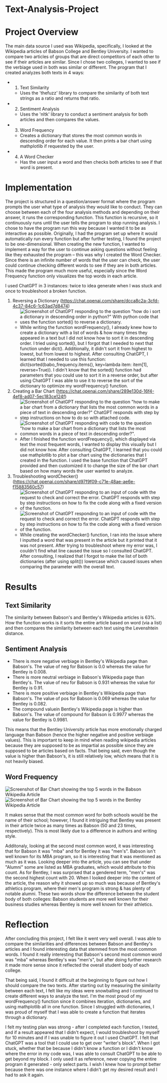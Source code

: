 # Text-Analysis-Project

# Project Overview

The main data source I used was Wikipedia, specifically, I looked at the Wikipedia articles of Babson College and Bentley University. I wanted to compare two articles of groups that are direct competitors of each other to see if their articles are similar. Since I chose two colleges, I wanted to see if the verbiage used in both was similar or different. The program that I created analyzes both texts in 4 ways: 
- 1) Text Similarity
    - Uses the 'thefuzz' library to compare the similarity of both text strings as a ratio and returns that ratio.
- 2) Sentiment Analysis
    - Uses the 'nltk' library to conduct a sentiment analysis for both articles and then compares the values.
- 3) Word Frequency
    - Creates a dictionary that stores the most common words in descending order for each value. It then prints a bar chart using mathplotlib if requested by the user.
- 4) A Word Checker
    - Has the user input a word and then checks both articles to see if that word is present.

# Implementation

The project is structured in a question/answer format where the program prompts the user what type of analysis they would like to conduct. They can choose between each of the four analysis methods and depending on their answer, it runs the corresponding function. This function is recursive, so it continuously runs until the user tells the program to stop running analysis. I chose to have the program run this way because I wanted it to be as interactive as possible. Originally, I had the program set up where it would automatically run every function but after further testing, I found the project to be one-dimensional. When creating the new function, I wanted to implement a way for the user to continue asking questions without feeling like they exhausted the program – this was why I created the Word Checker. Since there is an infinite number of words that the user can check, the user could continue checking different words to see if they are in both articles. This made the program much more useful, especially since the Word Frequency function only visualizes the top words in each article.

I used ChatGPT in 3 instances: twice to idea generate when I was stuck and once to troubleshoot a broken function.
1.	Reversing a Dictionary (https://chat.openai.com/share/dcca8c2a-3cfd-4c37-84c6-1c63ad7d8474)
    - ![Screenshot of ChatGPT responding to the question "how do i sort a dictionary in descending order in python?" With python code that uses the function sorted() to reverse a dictionary.](/images/reversedictionary.png)
    - While writing the function wordFrequency(), I already knew how to create a dictionary with a list of words & how many times they appeared in a text but I did not know how to sort it in descending order. I tried using sorted(), but I forgot that I needed to next that function under dict(). Additionally, it didn't sort it from highest to lowest, but from lowest to highest. After consulting ChatGPT, I learned that I needed to use this function: dict(sorted(babo_frequency.items(), key=lambda item: item[1], reverse=True)). I didn't know that the sorted() function had parameters that you could use to sort it in a reverse order, but after using ChatGPT I was able to use it to reverse the sort of the dictionary to optimize my wordFrequency() function.
1. Creating a Bar Chart (https://chat.openai.com/share/289e130d-16f4-4ef8-ad07-5ec183ce124f)
    - ![Screenshot of ChatGPT responding to the question "how to make a bar chart from a dictionary that lists the most common words in a piece of text in descending order?" ChatGPT responds with step by step instructions on how to do so with attached code.](/images/barcharttext.png)
    - ![Screenshot of ChatGPT responding with code to the question "how to make a bar chart from a dictionary that lists the most common words in a piece of text in descending order?".](/images/barchartcode.png)
    - After I finished the function wordFrequency(), which displayed via text the most frequent words, I wanted to display this visually but I did not know how. After consulting ChatGPT, I learned that you could use mathplotlib to plot a bar chart using the dictionaries that I created in the function. I used the base function that ChatGPT provided and then customized it to change the size of the bar chart based on how many words the user wanted to analyze.
1. Troubleshooting wordChecker() (https://chat.openai.com/share/d97f9f09-c71e-48ae-ae6e-f15883560c57)
    - ![Screenshot of ChatGPT responding to an input of code with the request to check and correct the error. ChatGPT responds with step by step instructions on how to fix the code along with a fixed version of the function.](/images/wordchecker1.png)
    - ![Screenshot of ChatGPT responding to an input of code with the request to check and correct the error. ChatGPT responds with step by step instructions on how to fix the code along with a fixed version of the function.](/images/wordchecker2.png)
    - While creating the wordChecker() function, I ran into the issue where I inputted a word that was present in the article but it printed that it was not present. After trying to troubleshoot where my error was, I couldn't find what line caused the issue so I consulted ChatGPT. After consulting, I realized that I forgot to make the list of both dictionaries (after using split()) lowercase which caused issues when comparing the parameter with the overall text.


# Results

## Text Similarity

The similarity between Babson's and Bentley's Wikipedia articles is 63%. How the function works is it sorts the entire article based on word (via a list) and then compares the similarity between each text using the Levenshtein distance. 

## Sentiment Analysis

- There is more negative verbiage in Bentley's Wikipedia page than Babson's. The value of neg for Babson is 0.0 whereas the value for Bentley is 0.008.
- There is more neutral verbiage in Babson's Wikipedia page than Bentley's. The value of neu for Babson is 0.931 whereas the value for Bentley is 0.91.
- There is more positive verbiage in Bentley's Wikipedia page than Babson's. The value of pos for Babson is 0.069 whereas the value for Bentley is 0.082.
- The compound valuein Bentley's Wikipedia page is higher than Babson's. The value of compound for Babson is 0.9977 whereas the value for Bentley is 0.9981.

This means that the Bentley University article has more emotionally charged language than Babson (hence the higher negative and positive verbiage values). This is important to keep in mind when reading wikipedia articles because they are supposed to be as impartial as possible since they are supposed to be articles based on facts. That being said, even though the value is higher than Babson's, it is still relatively low, which means that it is not heavily biased.

## Word Frequency
![Screenshot of Bar Chart showing the top 5 words in the Babson Wikipedia Article](/images/top5babson.png)
![Screenshot of Bar Chart showing the top 5 words in the Bentley Wikipedia Article](/images/top5bentley.png)

It makes sense that the most common word for both schools would be the name of their school; however, I found it intriguing that Bentley was present in their article twice as many times as Babson (50 and 23 times, respectively). This is most likely due to a difference in authors and writing style.

Additonaly, looking at the second most common word, it was interesting that for Babson it was "mba" and for Bentley it was "men's". Babson isn't well known for its MBA program, so it is interesting that it was mentioned as much as it was. Looking deeper into the article, you can see that under "Alumni" some are listed as MBA graduates, which would attribute to this count. As for Bentley, I was surprised that a gendered term, "men's" was the second highest count with 20. When I looked deeper into the content of the article, the reason why it showed up so much was because of Bentley's athletics program, where their men's program is strong & has plenty of notable alumni. These two words show the difference between the student body of both colleges: Babson students are more well known for their business studies whereas Bentley is more well known for their athletics.

# Reflection

After concluding this project, I felt like it went very well overall. I was able to compare the similarities and differences between Babson and Bentley's articles and I found interesting data that stemmed from the most common words. I found it really interesting that Babson's second most common word was "mba" whereas Bentley's was "men's", but after doing further research it made more sense since it reflected the overall student body of each college. 

That being said, I found it difficult at the beginning to figure out how I should compare the two texts. After starting out by measuring the similarity between each text, I felt like my ideas were snowballing and I continued to create different ways to analyze the text. I'm the most proud of my wordFrequency() function since it combines iteration, dictionaries, and using mathplotlib all in one function. Since I struggled with dictionaries, I was proud of myself that I was able to create a function that iterates through a dictionary.

I felt my testing plan was strong - after I completed each function, I tested, and if a result appeared that I didn't expect, I would troubleshoot by myself for 10 minutes and if I was unable to figure it out I used ChatGPT. I felt that ChatGPT was a tool that I could use to get over "writer's block". When I got stuck, whether that be because I didn't know a function or I didn't know where the error in my code was, I was able to consult ChatGPT to be able to get beyond my block. I only used it as reference, never copying the entire program it generated - only select parts. I wish I knew how to prompt better because there was one instance where I didn't get my desired result and I had to ask it again. 
